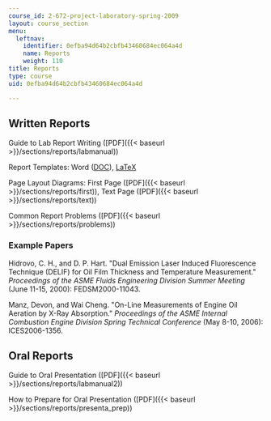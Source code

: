 ```yaml
---
course_id: 2-672-project-laboratory-spring-2009
layout: course_section
menu:
  leftnav:
    identifier: 0efba94d64b2cbfb43460684ec064a4d
    name: Reports
    weight: 110
title: Reports
type: course
uid: 0efba94d64b2cbfb43460684ec064a4d

---
```


Written Reports
---------------

Guide to Lab Report Writing ([PDF]({{< baseurl >}}/sections/reports/labmanual))

Report Templates: Word ([DOC](/coursemedia/2-672-project-laboratory-spring-2009/2054ad98fc7b5a045b8eba045fafab8f_template.doc)), [LaTeX](http://iel.ucdavis.edu/code/ASME/conf-1.5.html)

Page Layout Diagrams: First Page ([PDF]({{< baseurl >}}/sections/reports/first)), Text Page ([PDF]({{< baseurl >}}/sections/reports/text))

Common Report Problems ([PDF]({{< baseurl >}}/sections/reports/problems))

### Example Papers

Hidrovo, C. H., and D. P. Hart. "Dual Emission Laser Induced Fluorescence Technique (DELIF) for Oil Film Thickness and Temperature Measurement." _Proceedings of the ASME Fluids Engineering Division Summer Meeting_ (June 11-15, 2000): FEDSM2000-11043.

Manz, Devon, and Wai Cheng. "On-Line Measurements of Engine Oil Aeration by X-Ray Absorption." _Proceedings of the ASME Internal Combustion Engine Division Spring Technical Conference_ (May 8-10, 2006): ICES2006-1356.

Oral Reports
------------

Guide to Oral Presentation ([PDF]({{< baseurl >}}/sections/reports/labmanual2))

How to Prepare for Oral Presentation ([PDF]({{< baseurl >}}/sections/reports/presenta_prep))